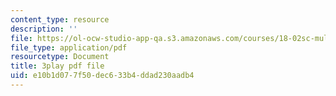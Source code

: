 ```yaml
---
content_type: resource
description: ''
file: https://ol-ocw-studio-app-qa.s3.amazonaws.com/courses/18-02sc-multivariable-calculus-fall-2010/e10b1d077f50dec633b4ddad230aadb4_KXof0q88xbg.pdf
file_type: application/pdf
resourcetype: Document
title: 3play pdf file
uid: e10b1d07-7f50-dec6-33b4-ddad230aadb4
---
```

